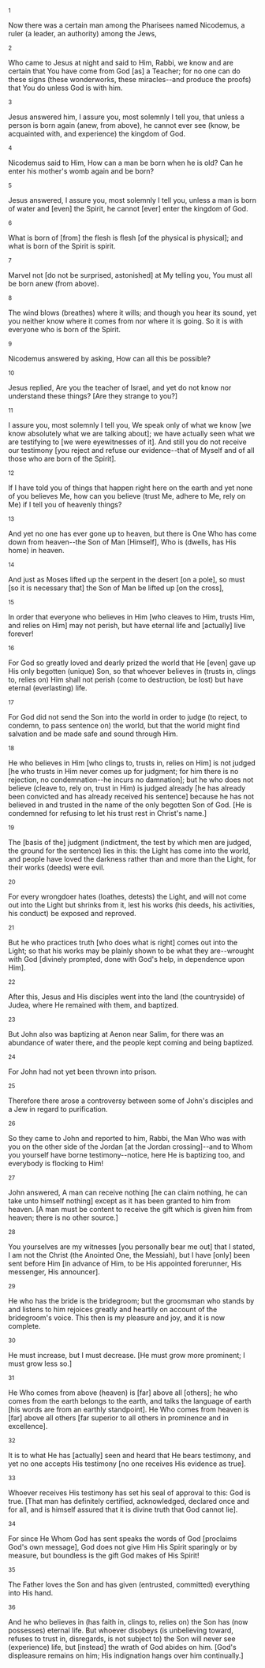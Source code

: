 <sup>1</sup> 

Now there was a certain man among the Pharisees named Nicodemus, a ruler (a leader, an authority) among the Jews, 

<sup>2</sup> 

Who came to Jesus at night and said to Him, Rabbi, we know and are certain that You have come from God [as] a Teacher; for no one can do these signs (these wonderworks, these miracles--and produce the proofs) that You do unless God is with him. 

<sup>3</sup> 

Jesus answered him, I assure you, most solemnly I tell you, that unless a person is born again (anew, from above), he cannot ever see (know, be acquainted with, and experience) the kingdom of God. 

<sup>4</sup> 

Nicodemus said to Him, How can a man be born when he is old? Can he enter his mother's womb again and be born? 

<sup>5</sup> 

Jesus answered, I assure you, most solemnly I tell you, unless a man is born of water and [even] the Spirit, he cannot [ever] enter the kingdom of God. 

<sup>6</sup> 

What is born of [from] the flesh is flesh [of the physical is physical]; and what is born of the Spirit is spirit. 

<sup>7</sup> 

Marvel not [do not be surprised, astonished] at My telling you, You must all be born anew (from above). 

<sup>8</sup> 

The wind blows (breathes) where it wills; and though you hear its sound, yet you neither know where it comes from nor where it is going. So it is with everyone who is born of the Spirit. 

<sup>9</sup> 

Nicodemus answered by asking, How can all this be possible? 

<sup>10</sup> 

Jesus replied, Are you the teacher of Israel, and yet do not know nor understand these things? [Are they strange to you?] 

<sup>11</sup> 

I assure you, most solemnly I tell you, We speak only of what we know [we know absolutely what we are talking about]; we have actually seen what we are testifying to [we were eyewitnesses of it]. And still you do not receive our testimony [you reject and refuse our evidence--that of Myself and of all those who are born of the Spirit]. 

<sup>12</sup> 

If I have told you of things that happen right here on the earth and yet none of you believes Me, how can you believe (trust Me, adhere to Me, rely on Me) if I tell you of heavenly things? 

<sup>13</sup> 

And yet no one has ever gone up to heaven, but there is One Who has come down from heaven--the Son of Man [Himself], Who is (dwells, has His home) in heaven. 

<sup>14</sup> 

And just as Moses lifted up the serpent in the desert [on a pole], so must [so it is necessary that] the Son of Man be lifted up [on the cross], 

<sup>15</sup> 

In order that everyone who believes in Him [who cleaves to Him, trusts Him, and relies on Him] may not perish, but have eternal life and [actually] live forever! 

<sup>16</sup> 

For God so greatly loved and dearly prized the world that He [even] gave up His only begotten (unique) Son, so that whoever believes in (trusts in, clings to, relies on) Him shall not perish (come to destruction, be lost) but have eternal (everlasting) life. 

<sup>17</sup> 

For God did not send the Son into the world in order to judge (to reject, to condemn, to pass sentence on) the world, but that the world might find salvation and be made safe and sound through Him. 

<sup>18</sup> 

He who believes in Him [who clings to, trusts in, relies on Him] is not judged [he who trusts in Him never comes up for judgment; for him there is no rejection, no condemnation--he incurs no damnation]; but he who does not believe (cleave to, rely on, trust in Him) is judged already [he has already been convicted and has already received his sentence] because he has not believed in and trusted in the name of the only begotten Son of God. [He is condemned for refusing to let his trust rest in Christ's name.] 

<sup>19</sup> 

The [basis of the] judgment (indictment, the test by which men are judged, the ground for the sentence) lies in this: the Light has come into the world, and people have loved the darkness rather than and more than the Light, for their works (deeds) were evil. 

<sup>20</sup> 

For every wrongdoer hates (loathes, detests) the Light, and will not come out into the Light but shrinks from it, lest his works (his deeds, his activities, his conduct) be exposed and reproved. 

<sup>21</sup> 

But he who practices truth [who does what is right] comes out into the Light; so that his works may be plainly shown to be what they are--wrought with God [divinely prompted, done with God's help, in dependence upon Him]. 

<sup>22</sup> 

After this, Jesus and His disciples went into the land (the countryside) of Judea, where He remained with them, and baptized. 

<sup>23</sup> 

But John also was baptizing at Aenon near Salim, for there was an abundance of water there, and the people kept coming and being baptized. 

<sup>24</sup> 

For John had not yet been thrown into prison. 

<sup>25</sup> 

Therefore there arose a controversy between some of John's disciples and a Jew in regard to purification. 

<sup>26</sup> 

So they came to John and reported to him, Rabbi, the Man Who was with you on the other side of the Jordan [at the Jordan crossing]--and to Whom you yourself have borne testimony--notice, here He is baptizing too, and everybody is flocking to Him! 

<sup>27</sup> 

John answered, A man can receive nothing [he can claim nothing, he can take unto himself nothing] except as it has been granted to him from heaven. [A man must be content to receive the gift which is given him from heaven; there is no other source.] 

<sup>28</sup> 

You yourselves are my witnesses [you personally bear me out] that I stated, I am not the Christ (the Anointed One, the Messiah), but I have [only] been sent before Him [in advance of Him, to be His appointed forerunner, His messenger, His announcer]. 

<sup>29</sup> 

He who has the bride is the bridegroom; but the groomsman who stands by and listens to him rejoices greatly and heartily on account of the bridegroom's voice. This then is my pleasure and joy, and it is now complete. 

<sup>30</sup> 

He must increase, but I must decrease. [He must grow more prominent; I must grow less so.] 

<sup>31</sup> 

He Who comes from above (heaven) is [far] above all [others]; he who comes from the earth belongs to the earth, and talks the language of earth [his words are from an earthly standpoint]. He Who comes from heaven is [far] above all others [far superior to all others in prominence and in excellence]. 

<sup>32</sup> 

It is to what He has [actually] seen and heard that He bears testimony, and yet no one accepts His testimony [no one receives His evidence as true]. 

<sup>33</sup> 

Whoever receives His testimony has set his seal of approval to this: God is true. [That man has definitely certified, acknowledged, declared once and for all, and is himself assured that it is divine truth that God cannot lie]. 

<sup>34</sup> 

For since He Whom God has sent speaks the words of God [proclaims God's own message], God does not give Him His Spirit sparingly or by measure, but boundless is the gift God makes of His Spirit! 

<sup>35</sup> 

The Father loves the Son and has given (entrusted, committed) everything into His hand. 

<sup>36</sup> 

And he who believes in (has faith in, clings to, relies on) the Son has (now possesses) eternal life. But whoever disobeys (is unbelieving toward, refuses to trust in, disregards, is not subject to) the Son will never see (experience) life, but [instead] the wrath of God abides on him. [God's displeasure remains on him; His indignation hangs over him continually.]